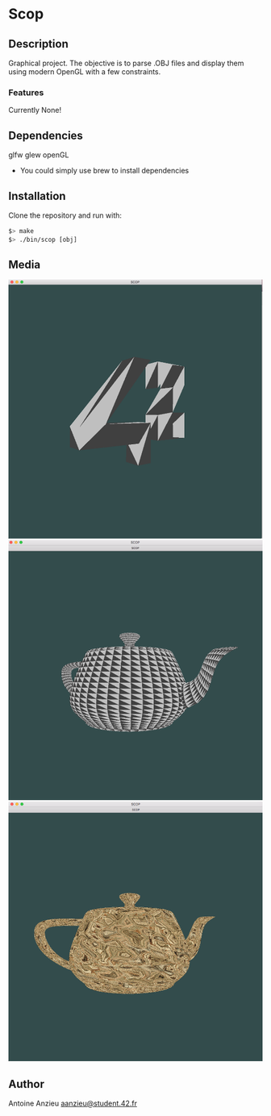 # Scop

## Description

Graphical project. The objective is to parse .OBJ files and display them using modern OpenGL with a few constraints.

### Features

Currently None!

## Dependencies

glfw
glew
openGL

* You could simply use brew to install dependencies

## Installation

Clone the repository and run with:

``` bash
$> make
$> ./bin/scop [obj]
```

## Media

![screen1](images/screen1.png)
![screen2](images/screen2.png)
![screen3](images/screen3.png)


## Author

Antoine Anzieu
aanzieu@student.42.fr
